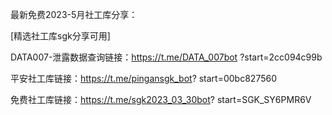 最新免费2023-5月社工库分享：

[精选社工库sgk分享可用]

DATA007-泄露数据查询链接：https://t.me/DATA_007bot ?start=2cc094c99b

平安社工库链接：https://t.me/pingansgk_bot? start=00bc827560

免费社工库链接：https://t.me/sgk2023_03_30bot? start=SGK_SY6PMR6V
